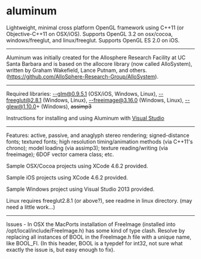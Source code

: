 aluminum
========

Lightweight, minimal cross platform OpenGL framework using C++11 (or Objective-C++11 on OSX/iOS). Supports OpenGL 3.2 on osx/cocoa, windows/freeglut, and linux/freeglut. Supports OpenGL ES 2.0 on iOS.

***

Aluminum was initially created for the Allosphere Research Facility at UC Santa Barbara and is based on the allocore library (now called AlloSystem), written by Graham Wakefield, Lance Putnam, and others. (https://github.com/AlloSphere-Research-Group/AlloSystem). 

*** 

Required libraries: 
    --glm@0.9.5.1 (OSX/iOS, Windows, Linux), 
    --freeglut@2.8.1 (Windows, Linux), 
    --freeimage@3.16.0 (Windows, Linux), 
    --glew@1.10.0+ (Windows),
    ~~assimp3~~

Instructions for installing and using Aluminum with [Visual Studio](windows/README.md)

*** 

Features: active, passive, and anaglyph stereo rendering; signed-distance fonts; textured fonts; high resolution timing/animation methods (via C++11's chrono); model loading (via assimp3); texture reading/writing (via freeimage); 6DOF vector camera class; etc. 

Sample OSX/Cocoa projects using XCode 4.6.2 provided.

Sample iOS projects using XCode 4.6.2 provided.

Sample Windows project using Visual Studio 2013 provided. 

Linux requires freeglut2.8.1 (or above?), see readme in linux directory. (may need a little work...)

***

Issues - In OSX the MacPorts installation of FreeImage (installed into /opt/local/include/FreeImage.h) has some kind of type clash. Resolve by replacing all instances of BOOL in the FreeImage.h file with a unique name, like BOOL_FI. (In this header, BOOL is a tyepdef for int32, not sure what exactly the issue is, but easy enough to fix).


